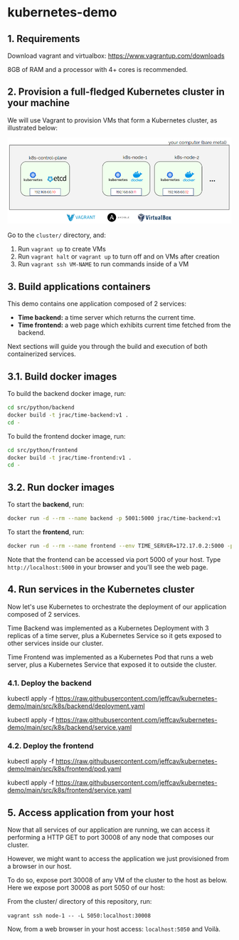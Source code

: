 # kubernetes-demo

## 1. Requirements

Download vagrant and virtualbox: https://www.vagrantup.com/downloads

8GB of RAM and a processor with 4+ cores is recommended.

## 2. Provision a full-fledged Kubernetes cluster in your machine

We will use Vagrant to provision VMs that form a Kubernetes cluster, as illustrated below:

![kubernetes cluster](figs/k8s-cluster.png)

Go to the `cluster/` directory, and:

1. Run `vagrant up` to create VMs
2. Run `vagrant halt` or `vagrant up` to turn off and on VMs after creation
3. Run `vagrant ssh VM-NAME` to run commands inside of a VM

## 3. Build applications containers

This demo contains one application composed of 2 services:

- **Time backend:** a time server which returns the current time.
- **Time frontend:** a web page which exhibits current time fetched from the backend.

Next sections will guide you through the build and execution of both containerized services.

## 3.1. Build docker images

To build the backend docker image, run:

```bash
cd src/python/backend
docker build -t jrac/time-backend:v1 .
cd -
```

To build the frontend docker image, run:

```bash
cd src/python/frontend
docker build -t jrac/time-frontend:v1 .
cd -
```

## 3.2. Run docker images

To start the **backend**, run:

```bash
docker run -d --rm --name backend -p 5001:5000 jrac/time-backend:v1
```

To start the **frontend**, run:

```bash
docker run -d --rm --name frontend --env TIME_SERVER=172.17.0.2:5000 -p 5000:5000 jrac/time-frontend:v1
```

Note that the frontend can be accessed via port 5000 of your host.
Type `http://localhost:5000` in your browser and you'll see the web page.

## 4. Run services in the Kubernetes cluster

Now let's use Kubernetes to orchestrate the deployment of our application composed of 2 services.

Time Backend was implemented as a Kubernetes Deployment with 3 replicas of a time server, plus a Kubernetes Service so it gets exposed to other services inside our cluster.

Time Frontend was implemented as a Kubernetes Pod that runs a web server, plus a Kubernetes Service that exposed it to outside the cluster.

### 4.1. Deploy the backend

kubectl apply -f <https://raw.githubusercontent.com/jeffcav/kubernetes-demo/main/src/k8s/backend/deployment.yaml>

kubectl apply -f <https://raw.githubusercontent.com/jeffcav/kubernetes-demo/main/src/k8s/backend/service.yaml>

### 4.2. Deploy the frontend

kubectl apply -f <https://raw.githubusercontent.com/jeffcav/kubernetes-demo/main/src/k8s/frontend/pod.yaml>

kubectl apply -f <https://raw.githubusercontent.com/jeffcav/kubernetes-demo/main/src/k8s/frontend/service.yaml>

## 5. Access application from your host

Now that all services of our application are running, we can access it performing a HTTP GET to port 30008 of any node that composes our cluster.

However, we might want to access the application we just provisioned from a browser in our host.

To do so, expose port 30008 of any VM of the cluster to the host as below.
Here we expose port 30008 as port 5050 of our host:

From the cluster/ directory of this repository, run:

`vagrant ssh node-1 -- -L 5050:localhost:30008`

Now, from a web browser in your host access: `localhost:5050` and Voilà.
